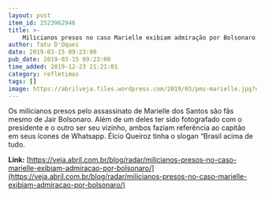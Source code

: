 ```yaml
---
layout: post
item_id: 2523962946
title: >-
    Milicianos presos no caso Marielle exibiam admiração por Bolsonaro
author: Tatu D'Oquei
date: 2019-03-15 09:23:00
pub_date: 2019-03-15 09:23:00
time_added: 2019-12-23 21:21:01
category: refletimos
tags: []
image: https://abrilveja.files.wordpress.com/2019/03/pms-marielle.jpg?quality=70&strip=info&w=680&h=453&crop=1
---
```


Os milicianos presos pelo assassinato de Marielle dos Santos são fãs mesmo de Jair Bolsonaro. Além de um deles ter sido fotografado com o presidente e o outro ser seu vizinho, ambos faziam referência ao capitão em seus ícones de Whatsapp. Élcio Queiroz tinha o slogan “Brasil acima de tudo.

**Link:** [https://veja.abril.com.br/blog/radar/milicianos-presos-no-caso-marielle-exibiam-admiracao-por-bolsonaro/](https://veja.abril.com.br/blog/radar/milicianos-presos-no-caso-marielle-exibiam-admiracao-por-bolsonaro/)


